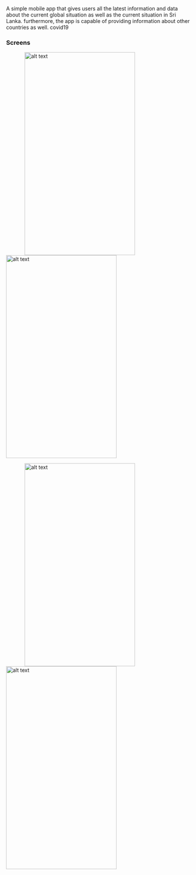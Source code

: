 A simple mobile app that gives users all the latest information and data about the current global situation as well as the current situation in Sri Lanka. furthermore, the app is capable of providing information about other countries as well. covid19

### Screens


<img src="https://user-images.githubusercontent.com/61955589/97247962-b639d780-1826-11eb-9135-0be4068504ba.png" alt="alt text" width="300" height="550" hspace="50"><img src="https://user-images.githubusercontent.com/61955589/97247965-b89c3180-1826-11eb-8146-729b7214321e.png" alt="alt text" width="300" height="550">


<img src="https://user-images.githubusercontent.com/61955589/97247969-ba65f500-1826-11eb-8232-7db7d69d14f7.png" alt="alt text" width="300" height="550" hspace="50"> <img src="https://user-images.githubusercontent.com/61955589/97247971-bafe8b80-1826-11eb-8fef-35dd60ab66ab.png" alt="alt text" width="300" height="550">





